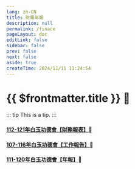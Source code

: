 ```yaml
---
lang: zh-CN
title: 財報年報
description: null
permalink: /finace
pageLayout: doc
editLink: false
sidebar: false
prev: false
next: false
aside: true
createTime: 2024/11/11 11:24:54
---
```


# {{ $frontmatter.title }} 📂

::: tip
This is a tip.
:::

#### [112-121年白玉功德會【財務報表】](./finace-list/finace112-121)📃

#### [107-116年白玉功德會【工作報告】](./finace-list/finace107-116)📃

#### [111-120年白玉功德會【年報】](./finace-list/finace111-120)📃

<style>

</style>